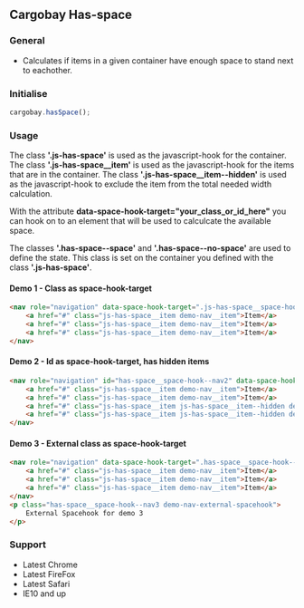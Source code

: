 ## Cargobay Has-space

### General
- Calculates if items in a given container have enough space to stand next to eachother.


### Initialise
```javascript
cargobay.hasSpace();
```


### Usage
The class **'.js-has-space'** is used as the javascript-hook for the container.
The class **'.js-has-space__item'** is used as the javascript-hook for the items that are in the container.
The class **'.js-has-space__item--hidden'** is used as the javascript-hook to exclude the item from the total needed width calculation.

With the attribute **data-space-hook-target="your_class_or_id_here"** you can hook on to an element that will be used to calculcate the available space.

The classes **'.has-space--space'** and **'.has-space--no-space'** are used to define the state. This class is set on the container you defined with the class **'.js-has-space'**.


#### Demo 1 - Class as space-hook-target
```html
<nav role="navigation" data-space-hook-target=".js-has-space__space-hook--nav-1" class="js-has-space js-has-space__space-hook--nav-1 demo-nav">
    <a href="#" class="js-has-space__item demo-nav__item">Item</a>
    <a href="#" class="js-has-space__item demo-nav__item">Item</a>
    <a href="#" class="js-has-space__item demo-nav__item">Item</a>
</nav>
```

#### Demo 2 - Id as space-hook-target, has hidden items
```html
<nav role="navigation" id="has-space__space-hook--nav2" data-space-hook-target="#has-space__space-hook--nav2" class="js-has-space demo-nav">
    <a href="#" class="js-has-space__item demo-nav__item">Item</a>
    <a href="#" class="js-has-space__item demo-nav__item">Item</a>
    <a href="#" class="js-has-space__item js-has-space__item--hidden demo-nav__item demo-nav__item--hidden">Item</a>
    <a href="#" class="js-has-space__item js-has-space__item--hidden demo-nav__item demo-nav__item--hidden">Item</a>
</nav>
```

#### Demo 3 - External class as space-hook-target
```html
<nav role="navigation" data-space-hook-target=".has-space__space-hook--nav3" class="js-has-space demo-nav">
    <a href="#" class="js-has-space__item demo-nav__item">Item</a>
    <a href="#" class="js-has-space__item demo-nav__item">Item</a>
    <a href="#" class="js-has-space__item demo-nav__item">Item</a>
</nav>
<p class="has-space__space-hook--nav3 demo-nav-external-spacehook">
    External Spacehook for demo 3
</p>
```


### Support
- Latest Chrome
- Latest FireFox
- Latest Safari
- IE10 and up
